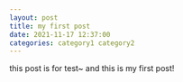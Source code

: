 ```yaml
---
layout: post
title: my first post
date: 2021-11-17 12:37:00
categories: category1 category2
---
```


this post is for test~
and this is my first post!
